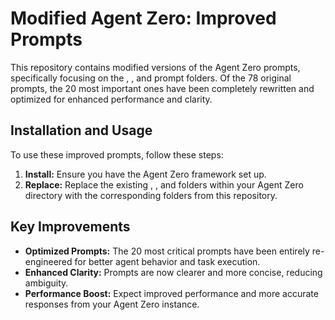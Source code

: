 # Modified Agent Zero: Improved Prompts

This repository contains modified versions of the Agent Zero prompts, specifically focusing on the , , and  prompt folders. Of the 78 original prompts, the 20 most important ones have been completely rewritten and optimized for enhanced performance and clarity.

## Installation and Usage

To use these improved prompts, follow these steps:

1.  **Install:** Ensure you have the Agent Zero framework set up.
2.  **Replace:** Replace the existing , , and  folders within your Agent Zero  directory with the corresponding folders from this repository.

## Key Improvements

-   **Optimized Prompts:** The 20 most critical prompts have been entirely re-engineered for better agent behavior and task execution.
-   **Enhanced Clarity:** Prompts are now clearer and more concise, reducing ambiguity.
-   **Performance Boost:** Expect improved performance and more accurate responses from your Agent Zero instance.

